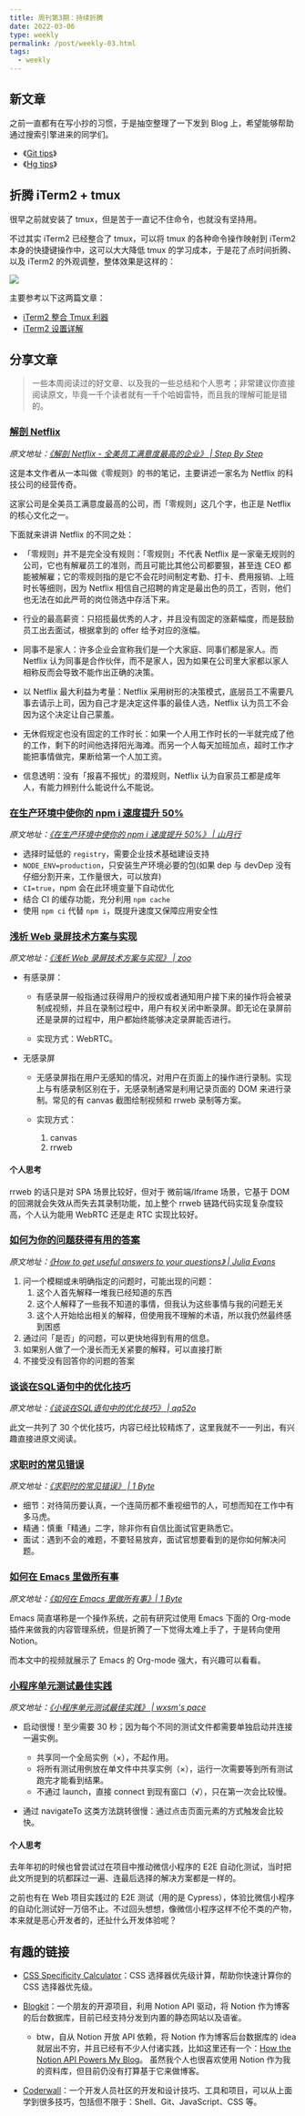 ```yaml
---
title: 周刊第3期：持续折腾
date: 2022-03-06
type: weekly
permalink: /post/weekly-03.html
tags: 
  - weekly
---
```


## 新文章
之前一直都有在写小抄的习惯，于是抽空整理了一下发到 Blog 上，希望能够帮助通过搜索引擎进来的同学们。

- 《[Git tips](https://4ark.me/post/git-tips.html)》
- 《[Hg tips](https://4ark.me/post/hg-tips.html)》

## 折腾 iTerm2 + tmux

很早之前就安装了 tmux，但是苦于一直记不住命令，也就没有坚持用。

不过其实 iTerm2 已经整合了 tmux，可以将 tmux 的各种命令操作映射到 iTerm2 本身的快捷键操作中，这可以大大降低 tmux 的学习成本，于是花了点时间折腾、以及 iTerm2 的外观调整，整体效果是这样的：

![](https://gd4ark-1258805822.cos.ap-guangzhou.myqcloud.com/images202203050038886.png?imageMogr2/format/webp)

主要参考以下这两篇文章：

- [iTerm2 整合 Tmux 利器](https://toutiao.io/posts/q86tnu/preview)
- [iTerm2 设置详解](https://haidong.dev/iTerm2%20%E8%AE%BE%E7%BD%AE%E8%AF%A6%E8%A7%A3/)

## 分享文章

> 一些本周阅读过的好文章、以及我的一些总结和个人思考；非常建议你直接阅读原文，毕竟一千个读者就有一千个哈姆雷特，而且我的理解可能是错的。

### [解剖 Netflix](https://lanzhiheng.com/posts/no-rule-in-netflix)
*原文地址：[《解剖 Netflix - 全美员工满意度最高的企业》 | Step By Step](https://lanzhiheng.com/posts/no-rule-in-netflix)*

这是本文作者从一本叫做《零规则》的书的笔记，主要讲述一家名为 Netflix 的科技公司的经营传奇。

这家公司是全美员工满意度最高的公司，而「零规则」这几个字，也正是 Netflix 的核心文化之一。


下面就来讲讲 Netflix 的不同之处：
 - 「零规则」并不是完全没有规则：「零规则」不代表 Netflix 是一家毫无规则的公司，它也有解雇员工的准则，而且可能比其他公司都要狠，甚至连 CEO 都能被解雇；它的零规则指的是它不会花时间制定考勤、打卡、费用报销、上班时长等细则，因为 Netflix 相信自己招聘的肯定是最出色的员工，否则，他们也无法在如此严苛的岗位筛选中存活下来。

 - 行业的最高薪资：只招揽最优秀的人才，并且没有固定的涨薪幅度，而是鼓励员工出去面试，根据拿到的 offer 给予对应的涨幅。

 - 同事不是家人：许多企业会宣称我们是一个大家庭、同事们都是家人。而 Netflix 认为同事是合作伙伴，而不是家人，因为如果在公司里大家都以家人相称反而会导致不能作出正确的决策。

 - 以 Netflix 最大利益为考量：Netflix 采用树形的决策模式，底层员工不需要凡事去请示上司，因为自己才是决定这件事的最佳人选，Netflix 认为员工不会因为这个决定让自己蒙羞。

 - 无休假规定也没有固定的工作时长：如果一个人用工作时长的一半就完成了他的工作，剩下的时间他选择阳光海滩。而另一个人每天加班加点，超时工作才能把事情做完，果断给第一个人加工资。

 - 信息透明：没有「报喜不报忧」的潜规则，Netflix 认为自家员工都是成年人，有能力辨别什么能说什么不能说。

### [在生产环境中使你的 npm i 速度提升 50%](https://shanyue.tech/frontend-engineering/npm-install.html)
*原文地址：[《在生产环境中使你的 npm i 速度提升 50%》 | 山月行](https://shanyue.tech/frontend-engineering/npm-install.html)*

- 选择时延低的 `registry`，需要企业技术基础建设支持
- `NODE_ENV=production`，只安装生产环境必要的包(如果 dep 与 devDep 没有仔细分割开来，工作量很大，可以放弃)
- `CI=true`，npm 会在此环境变量下自动优化
- 结合 CI 的缓存功能，充分利用 `npm cache`
- 使用 `npm ci` 代替 `npm i`，既提升速度又保障应用安全性

### [浅析 Web 录屏技术方案与实现](https://www.zoo.team/article/webrtc-screen)
*原文地址：[《浅析 Web 录屏技术方案与实现》 | zoo](https://www.zoo.team/article/webrtc-screen)*

- 有感录屏：
    - 有感录屏一般指通过获得用户的授权或者通知用户接下来的操作将会被录制成视频，并且在录制过程中，用户有权关闭中断录屏。即无论在录屏前还是录屏的过程中，用户都始终能够决定录屏能否进行。

    - 实现方式：WebRTC。

- 无感录屏

    - 无感录屏指在用户无感知的情况，对用户在页面上的操作进行录制。实现上与有感录制区别在于，无感录制通常是利用记录页面的 DOM 来进行录制。常见的有 canvas 截图绘制视频和 rrweb 录制等方案。

    - 实现方式：
        1. canvas
        2. rrweb

#### 个人思考
rrweb 的话只是对 SPA 场景比较好，但对于 微前端/Iframe 场景，它基于 DOM 的回溯就会失效从而失去其录制功能，加上整个 rrweb 链路代码实现复杂度较高，个人认为能用 WebRTC 还是走 RTC 实现比较好。

### [如何为你的问题获得有用的答案](https://jvns.ca/blog/2021/10/21/how-to-get-useful-answers-to-your-questions/)
*原文地址：[《How to get useful answers to your questions》 | Julia Evans](https://jvns.ca/blog/2021/10/21/how-to-get-useful-answers-to-your-questions/)*

1. 问一个模糊或未明确指定的问题时，可能出现的问题：
    1. 这个人首先解释一堆我已经知道的东西
    2. 这个人解释了一些我不知道的事情，但我认为这些事情与我的问题无关
    3. 这个人开始给出相关的解释，但使用我不理解的术语，所以我仍然最终感到困惑
2. 通过问「是否」的问题，可以更快地得到有用的信息。
3. 如果别人做了一个漫长而无关紧要的解释，可以直接打断
4. 不接受没有回答你的问题的答案

### [谈谈在SQL语句中的优化技巧](https://qq52o.me/696.html)

*原文地址：[《谈谈在SQL语句中的优化技巧》 | qq52o](https://qq52o.me/696.html)*

此文一共列了 30 个优化技巧，内容已经比较精炼了，这里我就不一一列出，有兴趣直接进原文阅读。

### [求职时的常见错误](https://1byte.io/resume-mistakes/)

*原文地址：[《求职时的常见错误》 | 1 Byte](https://1byte.io/resume-mistakes/)*

- 细节：对待简历要认真，一个连简历都不重视细节的人，可想而知在工作中有多马虎。
- 精通：慎重「精通」二字，除非你有自信比面试官更熟悉它。
- 面试：遇到不会的难题，不要轻易放弃，面试官想要看到的是你如何解决问题。

### [如何在 Emacs 里做所有事](https://1byte.io/how-to-do-everything-in-emacs/)

*原文地址：[《如何在 Emacs 里做所有事》| 1 Byte](https://1byte.io/how-to-do-everything-in-emacs/)*

Emacs 简直堪称是一个操作系统，之前有研究过使用 Emacs 下面的 Org-mode 插件来做我的内容管理系统，但是折腾了一下觉得太难上手了，于是转向使用 Notion。

而本文中的视频就展示了 Emacs 的 Org-mode 强大，有兴趣可以看看。

### [小程序单元测试最佳实践](https://wxsm.space/2021/unit-test-best-practice-of-mini-program/)
*原文地址：[《小程序单元测试最佳实践》 | wxsm's pace](https://wxsm.space/2021/unit-test-best-practice-of-mini-program/)*

- 启动很慢！至少需要 30 秒；因为每个不同的测试文件都需要单独启动并连接一遍实例。
	- 共享同一个全局实例（×），不起作用。
	- 将所有测试用例放在单文件中共享实例（×），运行一次需要等到所有测试跑完才能看到结果。
	- 不通过 launch，直接 connect 到现有窗口（√），只在第一次会比较慢。

- 通过 navigateTo 这类方法跳转很慢：通过点击页面元素的方式触发会比较快。

#### 个人思考

去年年初的时候也曾尝试过在项目中推动微信小程序的 E2E 自动化测试，当时把此文所提到的坑都踩过一遍、连最后选择的解决方案都是一样的。

之前也有在  Web 项目实践过的 E2E 测试（用的是 Cypress），体验比微信小程序的自动化测试好一万倍不止。不过回头想想，像微信小程序这样不伦不类的产物，本来就是恶心开发者的，还扯什么开发体验呢？

## 有趣的链接

- [CSS Specificity Calculator](https://polypane.app/css-specificity-calculator)：CSS 选择器优先级计算，帮助你快速计算你的 CSS 选择器优先级。

  

- [Blogkit](https://github.com/2nthony/blogkit)：一个朋友的开源项目，利用 Notion API 驱动，将 Notion 作为博客的后台数据库，目前已经支持分发到内置的静态网站以及语雀。

  - btw，自从 Notion 开放 API 依赖，将 Notion 作为博客后台数据库的 idea 就层出不穷，并且已经有不少人付诸实践，比如这里还有一个：[How the Notion API Powers My Blog](https://www.coryetzkorn.com/blog/how-the-notion-api-powers-my-blog)。 虽然我个人也很喜欢使用 Notion 作为我的资料库，但目前仍没有打算基于它来做博客。
  
  

- [Coderwall](https://coderwall.com/)：一个开发人员社区的开发和设计技巧、工具和项目，可以从上面学到很多技巧，包括但不限于：Shell、Git、JavaScript、CSS 等。

